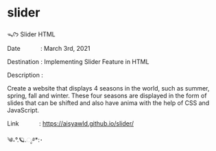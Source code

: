# slider
ᯓᡣ𐭩 Slider HTML

Date&nbsp;&nbsp;&nbsp;&nbsp;&nbsp;&nbsp;&nbsp;&nbsp;&nbsp;&nbsp;&nbsp;&nbsp;: March 3rd, 2021

Destination : Implementing Slider Feature in HTML

Description :

Create a website that displays 4 seasons in the world, such as summer, spring, fall and winter. These four seasons are displayed in the form of slides that can be shifted and also have anima with the help of CSS and JavaScript.

Link&nbsp;&nbsp;&nbsp;&nbsp;&nbsp;&nbsp;&nbsp;&nbsp;&nbsp;&nbsp;&nbsp;&nbsp;: https://aisyawld.github.io/slider/

༄˖°.🪐.ೃ࿔*:･
